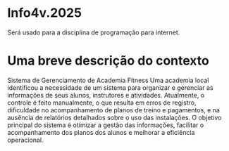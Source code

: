 # Info4v.2025
Será usado para a disciplina de programação para internet.

# Uma breve descrição do contexto
Sistema de Gerenciamento de Academia Fitness
Uma academia local identificou a necessidade de um sistema para organizar e
gerenciar as informações de seus alunos, instrutores e atividades. Atualmente, o
controle é feito manualmente, o que resulta em erros de registro, dificuldade no
acompanhamento de planos de treino e pagamentos, e na ausência de relatórios
detalhados sobre o uso das instalações. O objetivo principal do sistema é otimizar a
gestão das informações, facilitar o acompanhamento dos planos dos alunos e melhorar
a eficiência operacional.


